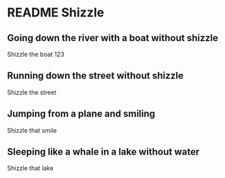 # README Shizzle 
## Going down the river with a boat without shizzle
Shizzle the boat 123

## Running down the street without shizzle
Shizzle the street

## Jumping from a plane and smiling
Shizzle that smile

## Sleeping like a whale in a lake without water
Shizzle that lake
